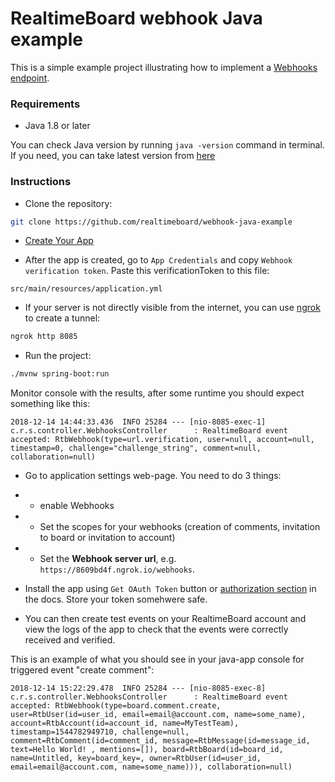 # RealtimeBoard webhook Java example

This is a simple example project illustrating how to implement a [Webhooks endpoint](https://developers.realtimeboard.com/v3.0/docs/introduction-to-webhooks).

### Requirements

- Java 1.8 or later

You can check Java version by running ```java -version``` command in terminal.
If you need, you can take latest version from [here](https://www.oracle.com/technetwork/java/javase/downloads/jdk8-downloads-2133151.html)
### Instructions

- Clone the repository:
```bash
git clone https://github.com/realtimeboard/webhook-java-example
```

- [Create Your App](https://developers.realtimeboard.com/v3.0/docs/getting-started)

- After the app is created, go to ```App Credentials``` and copy ```Webhook verification token```. Paste this verificationToken to this file: 
```
src/main/resources/application.yml
```

- If your server is not directly visible from the internet, you can use [ngrok](https://ngrok.com/) to create a tunnel:
```bash
ngrok http 8085
```

- Run the project:
```bash
./mvnw spring-boot:run
```
Monitor console with the results, after some runtime you should expect something like this:
```
2018-12-14 14:44:33.436  INFO 25284 --- [nio-8085-exec-1] c.r.s.controller.WebhooksController      : RealtimeBoard event accepted: RtbWebhook(type=url.verification, user=null, account=null, timestamp=0, challenge="challenge_string", comment=null, collaboration=null)
```

- Go to application settings web-page. You need to do 3 things:
- - enable Webhooks
- - Set the scopes for your webhooks (creation of comments, invitation to board or invitation to account)
- - Set the **Webhook server url**, e.g. `https://8609bd4f.ngrok.io/webhooks`.

- Install the app using ```Get OAuth Token``` button or [authorization section](https://developers.realtimeboard.com/v3.0/reference#authorization-and-authentication) in the docs.
Store your token somehwere safe.

- You can then create test events on your RealtimeBoard account and view the logs of the app to check that the events were correctly received and verified.

This is an example of what you should see in your java-app console for triggered event "create comment":
```
2018-12-14 15:22:29.478  INFO 25284 --- [nio-8085-exec-8] c.r.s.controller.WebhooksController      : RealtimeBoard event accepted: RtbWebhook(type=board.comment.create, user=RtbUser(id=user_id, email=email@account.com, name=some_name), account=RtbAccount(id=account_id, name=MyTestTeam), timestamp=1544782949710, challenge=null, comment=RtbComment(id=comment_id, message=RtbMessage(id=message_id, text=Hello World! , mentions=[]), board=RtbBoard(id=board_id, name=Untitled, key=board_key=, owner=RtbUser(id=user_id, email=email@account.com, name=some_name))), collaboration=null)
```

